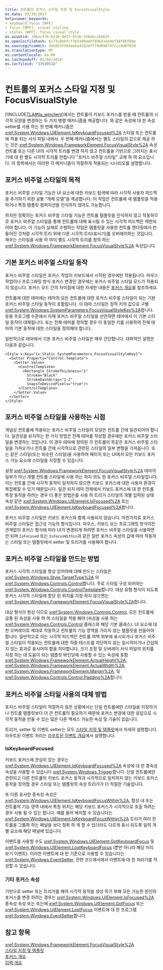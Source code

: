 ```yaml
---
title: 컨트롤의 포커스 스타일 지정 및 FocusVisualStyle
ms.date: 03/30/2017
helpviewer_keywords:
- keyboard focus [WPF]
- focus [WPF], visual styling
- styles [WPF], focus visual style
ms.assetid: 786ac576-011b-4d72-913b-558deccb9b35
ms.openlocfilehash: 6c73c8bbfcf7631094ddf89641de9af38f86f88e
ms.sourcegitcommit: 3d5d33f384eeba41b2dff79d096f47ccc8d8f03d
ms.translationtype: MT
ms.contentlocale: ko-KR
ms.lasthandoff: 05/04/2018
ms.locfileid: "33549518"
---
```

# <a name="styling-for-focus-in-controls-and-focusvisualstyle"></a>컨트롤의 포커스 스타일 지정 및 FocusVisualStyle
[!INCLUDE[TLA#tla_winclient](../../../../includes/tlasharptla-winclient-md.md)]에서는 컨트롤이 키보드 포커스를 받을 때 컨트롤의 시각적 모양을 변경하는 두 가지 병렬 메커니즘을 제공합니다. 와 같은 속성에 대 한 속성 setter를 사용 하는 첫 번째 메커니즘은 <xref:System.Windows.UIElement.IsKeyboardFocused%2A> 스타일 또는 컨트롤에 적용 되는 서식 파일 내에서. 두 번째 메커니즘에서는 별도 스타일의 값으로 제공 하는 것은 <xref:System.Windows.FrameworkElement.FocusVisualStyle%2A> 속성 컨트롤 또는 다른 UI의 시각적 트리를 변경 하지 않고 컨트롤을 기반으로 그려지는 표시기에 대 한 별도 시각적 트리를 만듭니다 "포커스 비주얼 스타일" 교체 하 여 요소입니다. 이 항목에서는 이러한 각 메커니즘이 적절하게 적용되는 시나리오를 설명합니다.  
   
  
<a name="Purpose"></a>   
## <a name="the-purpose-of-focus-visual-style"></a>포커스 비주얼 스타일의 목적  
 포커스 비주얼 스타일 기능은 UI 요소에 대한 키보드 탐색에 따라 시각적 사용자 피드백을 추가하기 위한 공통 “개체 모델”을 제공합니다. 이 작업은 컨트롤에 새 템플릿을 적용하거나 특정 템플릿 컴퍼지션을 인식하지 않아도 가능합니다.  
  
 하지만 정확히는 포커스 비주얼 스타일 기능은 컨트롤 템플릿을 인식하지 않고 작동하므로 포커스 비주얼 스타일을 통해 컨트롤에 대해 표시될 수 있는 시각적 피드백은 제한되어야 합니다. 이 기능이 실제로 수행하는 작업은 템플릿을 사용한 컨트롤 렌더링에서 만들어진 것처럼 시각적 트리 위에 다른 시각적 트리(표시기)를 오버레이하는 것입니다. 채우는 스타일을 사용 하 여이 별도 시각적 트리를 정의 하는 <xref:System.Windows.FrameworkElement.FocusVisualStyle%2A> 속성입니다.  
  
<a name="Default"></a>   
## <a name="default-focus-visual-style-behavior"></a>기본 포커스 비주얼 스타일 동작  
 포커스 비주얼 스타일은 포커스 작업이 키보드에서 시작된 경우에만 적용됩니다. 마우스 작업이나 프로그래밍 방식 포커스 변경인 경우에는 포커스 비주얼 스타일 모드가 적용되지 않습니다. 포커스 모드 간의 차이점에 대한 자세한 내용은 [포커스 개요](../../../../docs/framework/wpf/advanced/focus-overview.md)를 참조하세요.  
  
 컨트롤에 대한 테마에는 테마의 모든 컨트롤에 대한 포커스 비주얼 스타일이 되는 기본 포커스 비주얼 스타일 동작이 포함됩니다. 이 테마 스타일은 정적 키의 값으로 구별 <xref:System.Windows.SystemParameters.FocusVisualStyleKey%2A>합니다. 응용 프로그램 수준에서 자체 포커스 비주얼 스타일을 선언하면 테마에서 이 기본 스타일 동작이 대체됩니다. 또는 전체 테마를 정의할 경우 이 동일한 키를 사용하여 전체 테마의 기본 동작에 대한 스타일을 정의해야 합니다.  
  
 일반적으로 테마에서 기본 포커스 비주얼 스타일은 매우 간단합니다. 대략적인 설명은 다음과 같습니다.  
  
```  
<Style x:Key="{x:Static SystemParameters.FocusVisualStyleKey}">  
  <Setter Property="Control.Template">  
    <Setter.Value>  
      <ControlTemplate>  
        <Rectangle StrokeThickness="1"  
          Stroke="Black"  
          StrokeDashArray="1 2"  
          SnapsToDevicePixels="true"/>  
      </ControlTemplate>  
    </Setter.Value>  
  </Setter>  
</Style>  
```  
  
<a name="When"></a>   
## <a name="when-to-use-focus-visual-styles"></a>포커스 비주얼 스타일을 사용하는 시점  
 개념상 컨트롤에 적용되는 포커스 비주얼 스타일의 모양은 컨트롤 간에 일관되어야 합니다. 일관성을 유지하는 한 가지 방법은 전체 테마를 작성할 경우에만 포커스 비주얼 스타일을 변경하는 것입니다. 이 경우 테마에 정의된 각 컨트롤이 똑같은 포커스 비주얼 스타일을 가져오거나 컨트롤 간에 시각적으로 관련된 스타일의 일부 변형을 가져옵니다. 또는 같은 스타일(또는 비슷한 스타일)을 사용하여 페이지 또는 UI에서 모든 키보드 포커스 가능 요소에 스타일을 지정할 수 있습니다.  
  
 설정 <xref:System.Windows.FrameworkElement.FocusVisualStyle%2A> 테마의 일부가 아닌 개별 컨트롤 스타일에 사용 하는 하지 의도 한 포커스 비주얼 스타일입니다. 이는 컨트롤 간에 시각적 동작이 일치하지 않으면 키보드 포커스에 대한 사용자 환경이 복잡해질 수 있기 때문입니다. 일관 되지 테마 전체에서 키보드 포커스에 대 한 컨트롤 특정 동작을 하려는 경우 더 좋은 방법은를 사용 하 트리거 스타일의 개별 입력된 상태 속성 같은 <xref:System.Windows.UIElement.IsFocused%2A> 또는 <xref:System.Windows.UIElement.IsKeyboardFocused%2A>합니다.  
  
 포커스 비주얼 스타일은 키보드 포커스와 함께 사용되지 않습니다. 마찬가지로 포커스 비주얼 스타일은 접근성 기능의 형식입니다. 마우스, 키보드 또는 프로그래밍 방식이든 관계없이 포커스 형식에 따라 UI가 변경되게 하려면 포커스 비주얼 스타일을 사용하면 안 되며 `IsFocused` 또는 `IsFocusWithin`과 같은 일반 포커스 속성의 값에 따라 작동하는 스타일 또는 템플릿에서 setter 및 트리거를 사용해야 합니다.  
  
<a name="How"></a>   
## <a name="how-to-create-a-focus-visual-style"></a>포커스 비주얼 스타일을 만드는 방법  
 포커스 시각적 스타일을 항상 있어야에 대해 만드는 스타일은 <xref:System.Windows.Style.TargetType%2A> 의 <xref:System.Windows.Controls.Control>합니다. 주로 스타일 구성 되어야는 <xref:System.Windows.Controls.ControlTemplate>합니다. 대상 유형 형식이 되도록 포커스 시각적 스타일에 할당 된 위치를 지정 하지 않으면는 <xref:System.Windows.FrameworkElement.FocusVisualStyle%2A>합니다.  
  
 대상 형식이 항상 이므로 <xref:System.Windows.Controls.Control>, 모든 컨트롤에 공통 된 속성을 사용 하 여 스타일을 적용 해야 (속성을 사용 하는 <xref:System.Windows.Controls.Control> 클래스와 해당 기본 클래스). UI 요소에 대한 오버레이로 제대로 작동하고 컨트롤의 기능 영역을 가리지 않는 템플릿을 만들어야 합니다. 일반적으로 이는 시각적 피드백은 컨트롤 여백 외부에 표시되거나 포커스 비주얼 스타일이 적용되는 컨트롤에 대한 적중 테스트를 차단하지 않는 일시적이거나 간섭하지 않는 효과로 표시어야 함을 의미합니다. 크기 조정 및 오버레이 서식 파일의 위치를 지정 하는 데 도움이 되는 템플릿 바인딩에 사용할 수 있는 속성에 포함 <xref:System.Windows.FrameworkElement.ActualHeight%2A>, <xref:System.Windows.FrameworkElement.ActualWidth%2A>, <xref:System.Windows.FrameworkElement.Margin%2A>, 및 <xref:System.Windows.Controls.Control.Padding%2A>합니다.  
  
<a name="Alternatives"></a>   
## <a name="alternatives-to-using-a-focus-visual-style"></a>포커스 비주얼 스타일 사용의 대체 방법  
 포커스 비주얼 스타일이 적절하지 않은 상황에서는 단일 컨트롤에만 스타일을 지정하거나 컨트롤 템플릿보다 더 큰 컨트롤이 필요하기 때문에 포커스 변경에 대한 응답으로 시각적 동작을 만들 수 있는 많은 다른 액세스 가능한 속성 및 기술이 있습니다.  
  
 트리거, setter 및 이벤트 setter는 모두 [스타일 지정 및 템플릿](../../../../docs/framework/wpf/controls/styling-and-templating.md)에서 자세히 설명합니다. 라우트된 이벤트 처리는 [라우트된 이벤트 개요](../../../../docs/framework/wpf/advanced/routed-events-overview.md)에서 설명합니다.  
  
### <a name="iskeyboardfocused"></a>IsKeyboardFocused  
 키보드 포커스에 관심이 있는 경우는 <xref:System.Windows.UIElement.IsKeyboardFocused%2A> 속성에 대 한 종속성 속성을 사용할 수 있습니다 <xref:System.Windows.Trigger>합니다. 단일 컨트롤에만 관련되고 다른 컨트롤의 키보드 포커스 동작과 시각적으로 일치하지 않는 키보드 포커스 동작을 정의할 경우 스타일 또는 템플릿의 속성 트리거가 더 적절한 기술입니다.  
  
 또 다른 유사한 종속성 속성은 <xref:System.Windows.UIElement.IsKeyboardFocusWithin%2A>, 합성 내 또는 컨트롤의 기능 영역 내에서 특정 위치는 해당 키보드 포커스가 시각적으로 호출 하려는 경우 사용 될 수 있는 합니다. 예를 들어 배치할 수 있습니다는 <xref:System.Windows.UIElement.IsKeyboardFocusWithin%2A> 트리거 여러 컨트롤을 그룹화 하는 패널을 보다 정확 하 게 할 수 있더라도 다르게 표시 되도록 일의 개별 요소에 해당 패널에 있습니다.  
  
 이벤트를 사용할 수도 <xref:System.Windows.UIElement.GotKeyboardFocus> 및 <xref:System.Windows.UIElement.LostKeyboardFocus> (뿐만 아니라 해당 미리 보기 이벤트). 이러한 이벤트에 대 한 기준으로 사용할 수 있습니다는 <xref:System.Windows.EventSetter>, 관련 코드에서에서 이벤트에 대 한 처리기를 작성할 수 있습니다.  
  
### <a name="other-focus-properties"></a>기타 포커스 속성  
 기반으로 setter 또는 트리거를 해야 시각적 동작을 생성 하기 위해 모든 가능한 원인의 포커스를 변경 하려는 경우는 <xref:System.Windows.UIElement.IsFocused%2A> 종속성 속성 또는 또는에 <xref:System.Windows.UIElement.GotFocus> 또는 <xref:System.Windows.UIElement.LostFocus> 이벤트에 대 한 프로그램 <xref:System.Windows.EventSetter>합니다.  
  
## <a name="see-also"></a>참고 항목  
 <xref:System.Windows.FrameworkElement.FocusVisualStyle%2A>  
 [스타일 지정 및 템플릿](../../../../docs/framework/wpf/controls/styling-and-templating.md)  
 [포커스 개요](../../../../docs/framework/wpf/advanced/focus-overview.md)  
 [입력 개요](../../../../docs/framework/wpf/advanced/input-overview.md)
